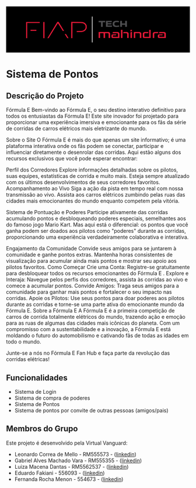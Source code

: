 ![Fiap - TechMahindra](logofigma.PNG)        
# Sistema de Pontos

## Descrição do Projeto
Fórmula E 
Bem-vindo ao Fórmula E, o seu destino interativo definitivo para todos os entusiastas da Fórmula E! Este site inovador foi projetado para proporcionar uma experiência imersiva e emocionante para os fãs da série de corridas de carros elétricos mais eletrizante do mundo.

Sobre o Site
O Fórmula E é mais do que apenas um site informativo; é uma plataforma interativa onde os fãs podem se conectar, participar e influenciar diretamente o desenrolar das corridas. Aqui estão alguns dos recursos exclusivos que você pode esperar encontrar:

Perfil dos Corredores
Explore informações detalhadas sobre os pilotos, suas equipes, estatísticas de corrida e muito mais. Esteja sempre atualizado com os últimos desenvolvimentos de seus corredores favoritos.
Acompanhamento ao Vivo
Siga a ação da pista em tempo real com nossa transmissão ao vivo. Assista aos carros elétricos zumbindo pelas ruas das cidades mais emocionantes do mundo enquanto competem pela vitória.

Sistema de Pontuação e Poderes
Participe ativamente das corridas acumulando pontos e desbloqueando poderes especiais, semelhantes aos do famoso jogo Mario Kart. Mas aqui está o diferencial: os pontos que você ganha podem ser doados aos pilotos como "poderes" durante as corridas, proporcionando uma experiência verdadeiramente colaborativa e interativa.

Engajamento da Comunidade
Convide seus amigos para se juntarem à comunidade e ganhe pontos extras. Mantenha horas consistentes de visualização para acumular ainda mais pontos e mostrar seu apoio aos pilotos favoritos.
Como Começar
Crie uma Conta: Registre-se gratuitamente para desbloquear todos os recursos emocionantes do Fórmula E .
Explore e Interaja: Navegue pelos perfis dos corredores, assista às corridas ao vivo e comece a acumular pontos.
Convide Amigos: Traga seus amigos para a comunidade para ganhar mais pontos e fortalecer o seu impacto nas corridas.
Apoie os Pilotos: Use seus pontos para doar poderes aos pilotos durante as corridas e torne-se uma parte ativa do emocionante mundo da Fórmula E.
Sobre a Fórmula E
A Fórmula E é a primeira competição de carros de corrida totalmente elétricos do mundo, trazendo ação e emoção para as ruas de algumas das cidades mais icônicas do planeta. Com um compromisso com a sustentabilidade e a inovação, a Fórmula E está moldando o futuro do automobilismo e cativando fãs de todas as idades em todo o mundo.

Junte-se a nós no Fórmula E Fan Hub e faça parte da revolução das corridas elétricas!

## Funcionalidades

- Sistema de Login
- Sistema de compra de poderes
- Sistema de Pontos
- Sistema de pontos por convite de outras pessoas (amigos/pais)

## Membros do Grupo

Este projeto é desenvolvido pela Virtual Vanguard:

- Leonardo Correa de Mello - RM555573 - ([linkedin](https://www.linkedin.com/in/leocorreamello/))
- Gabriel Alves Machado Vara - RM555355 - ([linkedin](https://www.linkedin.com/in/gabriel-vara/))
- Luiza Macena Dantas - RM5562537 - ([linkedin](https://www.linkedin.com/in/luiza-macena-2a6715283/))
- Eduardo Fakiani - 556093 - ([linkedin](https://www.linkedin.com/in/eduardo-fakiani/))
- Fernanda Rocha Menon - 554673 - ([linkedin](linkedin.com/in/fernanda-rocha-menon-))
